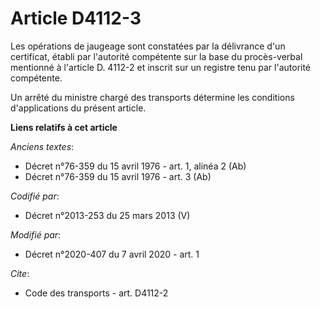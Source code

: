 # Article D4112-3

Les opérations de jaugeage sont constatées par la délivrance d'un certificat, établi par l'autorité compétente sur la base du
procès-verbal mentionné à l'article D. 4112-2 et inscrit sur un registre tenu par l'autorité compétente. 

Un arrêté du ministre chargé des transports détermine les conditions d'applications du présent article.

**Liens relatifs à cet article**

_Anciens textes_:

  - Décret n°76-359 du 15 avril 1976 - art. 1, alinéa 2 (Ab)
  - Décret n°76-359 du 15 avril 1976 - art. 3 (Ab)

_Codifié par_:

  - Décret n°2013-253 du 25 mars 2013 (V)

_Modifié par_:

  - Décret n°2020-407 du 7 avril 2020 - art. 1

_Cite_:

  - Code des transports - art. D4112-2
